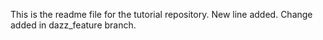 This is the readme file for the tutorial repository.
New line added.
Change added in dazz_feature branch.


